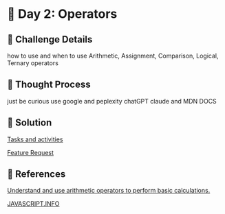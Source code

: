 # 🌟 Day 2: Operators

## 📜 Challenge Details

how to use and when to use  Arithmetic, Assignment, Comparison, Logical, Ternary operators  

## 📝 Thought Process

just be curious use google and peplexity chatGPT claude and MDN DOCS 

## 🔎 Solution

[Tasks and activities](https://github.com/SURENDRA-BABU-VUNNAM/JavaScript-30-Day-challenge/tree/main/02_Day_2_operators/01_tasks_and_activities)

[Feature Request](https://github.com/SURENDRA-BABU-VUNNAM/JavaScript-30-Day-challenge/tree/main/02_Day_2_operators/02_feature_request)

## 🔗 References

[Understand and use arithmetic operators to perform basic calculations.](https://www.perplexity.ai/search/help-me-to-understand-and-use-FI67AkTtT.O5ab07xSQcDQ)



[JAVASCRIPT.INFO](https://javascript.info/)